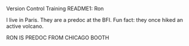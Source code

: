 Version Control Training README1: Ron


I live in Paris.
They are a predoc at the BFI.
Fun fact: they once hiked an active volcano.




RON IS PREDOC FROM CHICAGO BOOTH

